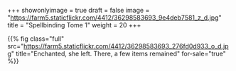 +++
showonlyimage = true
draft = false
image = "https://farm5.staticflickr.com/4412/36298583693_9e4deb7581_z_d.jpg"
title = "Spellbinding Tome 1"
weight = 20
+++

{{% fig class="full" src="https://farm5.staticflickr.com/4412/36298583693_276fd0d933_o_d.jpg" title="Enchanted, she left. There, a few items remained" for-sale="true" %}}
